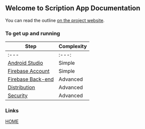 ## Welcome to Scription App Documentation

You can read the outline [on the project website](https://www.hayvn.org/scription-app-setup).


### To get up and running


Step | Complexity
------------------------- | -------------
| :---         |     :---:      
[Android Studio](https://github.com/scriptionapp/scriptionpage1/android-studio.md)  | Simple
[Firebase Account](https://github.com/scriptionapp/scriptionpage1/firebase-account.md) | Simple
[Firebase Back-end](https://github.com/scriptionapp/scriptionpage1/firebase-backend.md) | Advanced
[Distribution](https://github.com/scriptionapp/scriptionpage1/distribution.md) | Advanced
[Security](https://github.com/scriptionapp/scriptionpage1/secure-scription.md) | Advanced



### Links
[HOME](https://github.com/scriptionapp/scriptionpage1/index.md) 
